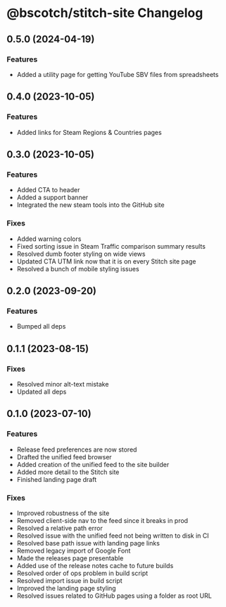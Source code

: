 # @bscotch/stitch-site Changelog

## 0.5.0 (2024-04-19)

### Features

- Added a utility page for getting YouTube SBV files from spreadsheets

## 0.4.0 (2023-10-05)

### Features

- Added links for Steam Regions & Countries pages

## 0.3.0 (2023-10-05)

### Features

- Added CTA to header
- Added a support banner
- Integrated the new steam tools into the GitHub site

### Fixes

- Added warning colors
- Fixed sorting issue in Steam Traffic comparison summary results
- Resolved dumb footer styling on wide views
- Updated CTA UTM link now that it is on every Stitch site page
- Resolved a bunch of mobile styling issues

## 0.2.0 (2023-09-20)

### Features

- Bumped all deps

## 0.1.1 (2023-08-15)

### Fixes

- Resolved minor alt-text mistake
- Updated all deps

## 0.1.0 (2023-07-10)

### Features

- Release feed preferences are now stored
- Drafted the unified feed browser
- Added creation of the unified feed to the site builder
- Added more detail to the Stitch site
- Finished landing page draft

### Fixes

- Improved robustness of the site
- Removed client-side nav to the feed since it breaks in prod
- Resolved a relative path error
- Resolved issue with the unified feed not being written to disk in CI
- Resolved base path issue with landing page links
- Removed legacy import of Google Font
- Made the releases page presentable
- Added use of the release notes cache to future builds
- Resolved order of ops problem in build script
- Resolved import issue in build script
- Improved the landing page styling
- Resolved issues related to GitHub pages using a folder as root URL